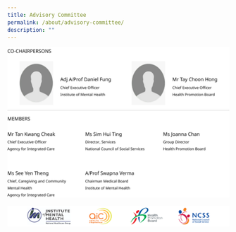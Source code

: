 ```yaml
---
title: Advisory Committee
permalink: /about/advisory-committee/
description: ""
---
```

![](/images/Advisory%20Committee.png)
<br>
<br>
![](/images/Footer.png)